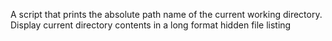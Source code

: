 A script that prints the absolute path name of the current working directory.
Display current directory contents in a long format
hidden file listing
